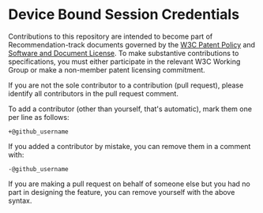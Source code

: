 # Device Bound Session Credentials

Contributions to this repository are intended to become part of Recommendation-track documents governed by the
[W3C Patent Policy](https://www.w3.org/Consortium/Patent-Policy/) and
[Software and Document License](https://www.w3.org/copyright/software-license/). To make substantive contributions to specifications, you must either participate
in the relevant W3C Working Group or make a non-member patent licensing commitment.

If you are not the sole contributor to a contribution (pull request), please identify all
contributors in the pull request comment.

To add a contributor (other than yourself, that's automatic), mark them one per line as follows:

```
+@github_username
```

If you added a contributor by mistake, you can remove them in a comment with:

```
-@github_username
```

If you are making a pull request on behalf of someone else but you had no part in designing the
feature, you can remove yourself with the above syntax.
